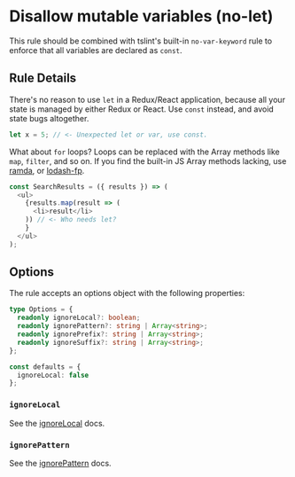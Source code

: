 # Disallow mutable variables (no-let)

This rule should be combined with tslint's built-in `no-var-keyword` rule to enforce that all variables are declared as `const`.

## Rule Details

There's no reason to use `let` in a Redux/React application, because all your state is managed by either Redux or React. Use `const` instead, and avoid state bugs altogether.

```typescript
let x = 5; // <- Unexpected let or var, use const.
```

What about `for` loops? Loops can be replaced with the Array methods like `map`, `filter`, and so on. If you find the built-in JS Array methods lacking, use [ramda](http://ramdajs.com/), or [lodash-fp](https://github.com/lodash/lodash/wiki/FP-Guide).

```typescript
const SearchResults = ({ results }) => (
  <ul>
    {results.map(result => (
      <li>result</li>
    )) // <- Who needs let?
    }
  </ul>
);
```

## Options

The rule accepts an options object with the following properties:

```typescript
type Options = {
  readonly ignoreLocal?: boolean;
  readonly ignorePattern?: string | Array<string>;
  readonly ignorePrefix?: string | Array<string>;
  readonly ignoreSuffix?: string | Array<string>;
};

const defaults = {
  ignoreLocal: false
};
```

### `ignoreLocal`

See the [ignoreLocal](./options-ignore-local.md) docs.

### `ignorePattern`

See the [ignorePattern](./options-ignore-pattern.md) docs.
